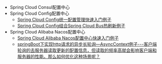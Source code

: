 
* Spring Cloud Consul配置中心
* Spring Cloud Config配置中心
  * [Spring Cloud Config统一配置管理快速入门例子](https://mrbird.cc/Spring-Cloud-Config.html)
  * [Spring Cloud Config结合Spring Cloud Bus热刷新例子](https://weread.qq.com/web/reader/71d32370716443e271df020k73532580243735b90b45ac8) 
* Spring Cloud Alibaba Nacos配置中心
  * [Spring Cloud Alibaba Nacos配置中心快速入门例子](https://mrbird.cc/Spring-Cloud-Alibaba-Nacos%E9%85%8D%E7%BD%AE%E4%B8%AD%E5%BF%83.html)
  * [springBoot下实现http请求的异步长轮询—AsyncContext例子---客户端轮询的去服务器读取更新的配置信息，但读取的频率高就会影响客户端和服务器的性能。那么如何优化这种场景呢？ ](https://www.jianshu.com/p/0e968ad2a5fa)

